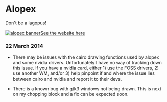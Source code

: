 
Alopex
======
Don't be a lagopus!

[![alopex banner](https://raw.github.com/TrilbyWhite/alopex/gh-pages/res/alopex.jpg)See the website here](http://trilbywhite.github.com/alopex)



### 22 March 2014

- There may be issues with the cairo drawing functions used by alopex
  and some nvidia drivers.  Unfortunately I have no way of tracking down
  this issue.  If you have a nvidia card, either 1) use the FOSS
  drivers, 2) use another WM, and/or 3) help pinpoint if and where the
  issue lies between cairo and nvidia and report it to their devs.

- There is a known bug with gtk3 windows not being drawn.  This is next
  on my chopping block and a fix can be expected soon.
